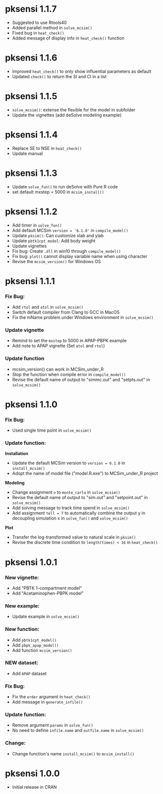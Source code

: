 # pksensi 1.1.7

* Suggested to use Rtools40
* Added parallel method in `solve_mcsim()`
* Fixed bug in `heat_check()`
* Added message of display info in `heat_check()` function

# pksensi 1.1.6

* Improved `heat_check()` to only show influential parameters as default
* Updated `check()` to return the SI and CI in a list

# pksensi 1.1.5

* `solve_mcsim()`: extense the flexible for the model in subfolder 
* Update the vignettes (add deSolve modeling example)

# pksensi 1.1.4

* Replace SE to NSE in `heat_check()`
* Update manual

# pksensi 1.1.3

* Update `solve_fun()` to run deSolve with Pure R code
* set default mxstep = 5000 in `mcsim_install()`

# pksensi 1.1.2

* Add timer in `solve_fun()`
* Add default MCSim `version = '6.1.0'` in `compile_model()`
* Update `pksim()`: Can customize xlab and ylab
* Update `pbtk1cpt model`: Add body weight
* Update vignettes
* Fix bug: Create `.dll` in win10 through `compile_model()`
* Fix bug: `plot()` cannot display variable name when using character
* Revise the `mcsim_version()` for Windows OS

# pksensi 1.1.1

### Fix Bug:

* Add `rtol` and `atol` in `solve_mcsim()`
* Switch default compiler from Clang to GCC in MacOS
* Fix the mName problem under Windows environment in `solve_mcsim()`

### Update vignette

* Remind to set the `mxstep` to 5000 in APAP-PBPK example
* Add note to APAP vignette (Set `atol` and `rtol`)

### Update function

* mcsim_version() can work in MCSim_under_R
* Stop the function when compile error in `compile_model()`
* Revise the default name of output to "simmc.out" and "setpts.out" in `solve_mcsim()`


# pksensi 1.1.0

### Fix Bug:

* Used single time point in `solve_mcsim()`

### Update function:

**Installation**

* Update the default MCSim version to `version = 6.1.0` in `install_mcsim()`
* Adopt the name of model file ("model.R.exe") to MCSim_under_R project

**Modeling**

* Change assignment `n` to `monte_carlo` in `solve_mcsim()`
* Revise the default name of output to "sim.out" and "setpoint.out" in `solve_mcsim()`
* Add solving message to track time spend in `solve_mcsim()` 
* Add assignment `tell = T` to automatically combine the output y in decoupling simulation x in `solve_fun()` and `solve_mcsim()`

**Plot**

* Transfer the log-transformed value to natural scale in `pksim()`
* Revise the discrete time condition to `length(times) < 16` in `heat_check()`


# pksensi 1.0.1

### New vignette:

* Add "PBTK 1-compartment model"
* Add "Acetaminophen-PBPK model"

### New example:

* Update example in `solve_mcsim()`

### New function:

* Add `pbtk1cpt_model()`
* Add `pbpk_apap_model()`
* Add function `mcsim_version()`

### NEW dataset:

* Add `APAP` dataset

### Fix Bug:

- Fix the `order` argument in `heat_check()`
- Add message in `generate_infile()`

### Update function:

* Remove argument `params` in `solve_fun()`
* No need to define `infile.name` and `outfile.name` in `solve_mcsim()`

### Change:

* Change function's name `install_mcsim()` to `mcsim_install()`


# pksensi 1.0.0

* Initial release in CRAN
